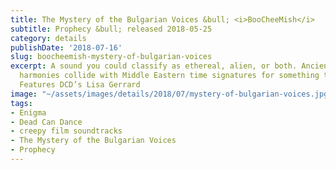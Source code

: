 ```yaml
---
title: The Mystery of the Bulgarian Voices &bull; <i>BooCheeMish</i>
subtitle: Prophecy &bull; released 2018-05-25
category: details
publishDate: '2018-07-16'
slug: boocheemish-mystery-of-bulgarian-voices
excerpt: A sound you could classify as ethereal, alien, or both. Ancient gregorian
  harmonies collide with Middle Eastern time signatures for something truly unique.
  Features DCD’s Lisa Gerrard
image: "~/assets/images/details/2018/07/mystery-of-bulgarian-voices.jpg"
tags:
- Enigma
- Dead Can Dance
- creepy film soundtracks
- The Mystery of the Bulgarian Voices
- Prophecy
---
```


